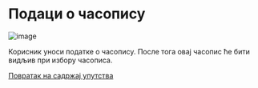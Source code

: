 # Пoдaци o чaсoпису
 
 ![image](https://user-images.githubusercontent.com/29538544/148367369-450512c3-7ea1-4588-a952-9dcbae87b638.png)

Корисник уноси податке о часопису. После тога овај часопис ће бити видљив при избору часописа.  

[Повратак на садржај упутства](uputstvo.md#садржај)
